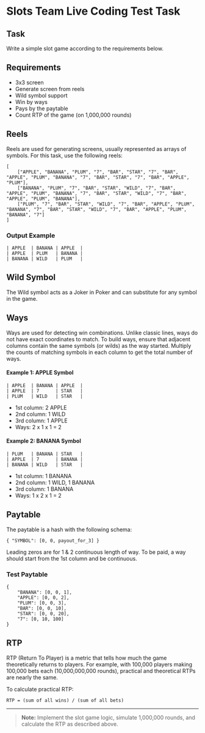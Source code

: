 # Slots Team Live Coding Test Task

## Task
Write a simple slot game according to the requirements below.

## Requirements
- 3x3 screen
- Generate screen from reels
- Wild symbol support
- Win by ways
- Pays by the paytable
- Count RTP of the game (on 1,000,000 rounds)

## Reels
Reels are used for generating screens, usually represented as arrays of symbols. For this task, use the following reels:

```
[
    ["APPLE", "BANANA", "PLUM", "7", "BAR", "STAR", "7", "BAR", "APPLE", "PLUM", "BANANA", "7", "BAR", "STAR", "7", "BAR", "APPLE", "PLUM"],
    ["BANANA", "PLUM", "7", "BAR", "STAR", "WILD", "7", "BAR", "APPLE", "PLUM", "BANANA", "7", "BAR", "STAR", "WILD", "7", "BAR", "APPLE", "PLUM", "BANANA"],
    ["PLUM", "7", "BAR", "STAR", "WILD", "7", "BAR", "APPLE", "PLUM", "BANANA", "7", "BAR", "STAR", "WILD", "7", "BAR", "APPLE", "PLUM", "BANANA", "7"]
]
```

### Output Example
```
| APPLE  | BANANA | APPLE  |
| APPLE  | PLUM   | BANANA |
| BANANA | WILD   | PLUM   |
```

## Wild Symbol
The Wild symbol acts as a Joker in Poker and can substitute for any symbol in the game.

## Ways
Ways are used for detecting win combinations. Unlike classic lines, ways do not have exact coordinates to match. To build ways, ensure that adjacent columns contain the same symbols (or wilds) as the way started. Multiply the counts of matching symbols in each column to get the total number of ways.

#### Example 1: APPLE Symbol
```
| APPLE  | BANANA | APPLE  |
| APPLE  | 7      | STAR   |
| PLUM   | WILD   | STAR   |
```
- 1st column: 2 APPLE
- 2nd column: 1 WILD
- 3rd column: 1 APPLE
- Ways: 2 x 1 x 1 = 2

#### Example 2: BANANA Symbol
```
| PLUM   | BANANA | STAR   |
| APPLE  | 7      | BANANA |
| BANANA | WILD   | STAR   |
```
- 1st column: 1 BANANA
- 2nd column: 1 WILD, 1 BANANA
- 3rd column: 1 BANANA
- Ways: 1 x 2 x 1 = 2

## Paytable
The paytable is a hash with the following schema:

```
{ "SYMBOL": [0, 0, payout_for_3] }
```
Leading zeros are for 1 & 2 continuous length of way. To be paid, a way should start from the 1st column and be continuous.

### Test Paytable
```
{
    "BANANA": [0, 0, 1],
    "APPLE": [0, 0, 2],
    "PLUM": [0, 0, 3],
    "BAR": [0, 0, 10],
    "STAR": [0, 0, 20],
    "7": [0, 10, 100]
}
```

## RTP
RTP (Return To Player) is a metric that tells how much the game theoretically returns to players. For example, with 100,000 players making 100,000 bets each (10,000,000,000 rounds), practical and theoretical RTPs are nearly the same.

To calculate practical RTP:

```
RTP = (sum of all wins) / (sum of all bets)
```

---

> **Note:** Implement the slot game logic, simulate 1,000,000 rounds, and calculate the RTP as described above.